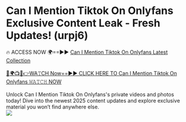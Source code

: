 # Can I Mention Tiktok On Onlyfans Exclusive Content Leak - Fresh Updates! (urpj6)

🔥 ACCESS NOW 🌍==►► <a href="https://tinyurl.com/kvy9nzfs" rel="nofollow">Can I Mention Tiktok On Onlyfans Latest Collection</a>
<br><br>
[🔴🌍📺📱👉WA𝚃CH Now==►► CLICK HERE TO Can I Mention Tiktok On Onlyfans 𝚆𝙰𝚃𝙲𝙷 NOW](https://tinyurl.com/kvy9nzfs)
<br><br>
Unlock Can I Mention Tiktok On Onlyfans's private videos and photos today! Dive into the newest 2025 content updates and explore exclusive material you won’t find anywhere else.
<br>
<a href="https://tinyurl.com/kvy9nzfs" rel="nofollow" data-target="animated-image.originalLink"><img src="https://camo.githubusercontent.com/8a4f000d20f83aca3bf7ec5f350d767afa0574a8a352519fd8cfa583a6f93a33/68747470733a2f2f692e696d6775722e636f6d2f644a486b345a712e676966" data-canonical-src="https://i.imgur.com/dJHk4Zq.gif" style="max-width: 100%; display: inline-block;" data-target="animated-image.originalImage"></a>
<br>
